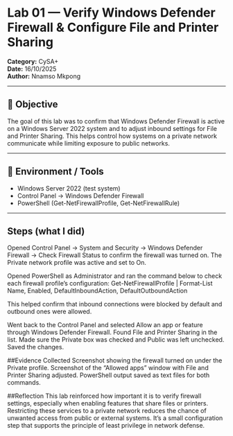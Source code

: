 # Lab 01 — Verify Windows Defender Firewall & Configure File and Printer Sharing
**Category:** CySA+  
**Date:** 16/10/2025  
**Author:** Nnamso Mkpong

---

## 🎯 Objective
The goal of this lab was to confirm that Windows Defender Firewall is active on a Windows Server 2022 system and to adjust inbound settings for File and Printer Sharing. This helps control how systems on a private network communicate while limiting exposure to public networks.

---

## 🧰 Environment / Tools
- Windows Server 2022 (test system)  
- Control Panel → Windows Defender Firewall  
- PowerShell (Get-NetFirewallProfile, Get-NetFirewallRule)

---

## Steps (what I did)
Opened Control Panel → System and Security → Windows Defender Firewall → Check Firewall Status to confirm the firewall was turned on.
The Private network profile was active and set to On.

Opened PowerShell as Administrator and ran the command below to check each firewall profile’s configuration:
Get-NetFirewallProfile | Format-List Name, Enabled, DefaultInboundAction, DefaultOutboundAction

This helped confirm that inbound connections were blocked by default and outbound ones were allowed.

Went back to the Control Panel and selected Allow an app or feature through Windows Defender Firewall.
Found File and Printer Sharing in the list.
Made sure the Private box was checked and Public was left unchecked.
Saved the changes.

##Evidence Collected
Screenshot showing the firewall turned on under the Private profile.
Screenshot of the “Allowed apps” window with File and Printer Sharing adjusted.
PowerShell output saved as text files for both commands.

##Reflection
This lab reinforced how important it is to verify firewall settings, especially when enabling features that share files or printers. Restricting these services to a private network reduces the chance of unwanted access from public or external systems. It’s a small configuration step that supports the principle of least privilege in network defense.
